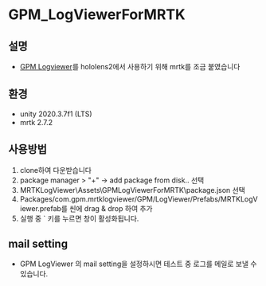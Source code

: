 # GPM_LogViewerForMRTK
## 설명
- [GPM Logviewer](https://github.com/nhn/gpm.unity/blob/main/docs/LogViewer/README.md)를 hololens2에서 사용하기 위해 mrtk를 조금 붙였습니다
## 환경
- unity 2020.3.7f1 (LTS)
- mrtk 2.7.2
## 사용방법
1. clone하여 다운받습니다
2. package manager > "+" -> add package from disk.. 선택
3. MRTKLogViewer\Assets\GPMLogViewerForMRTK\package.json 선택
4. Packages/com.gpm.mrtklogviewer/GPM/LogViewer/Prefabs/MRTKLogViewer.prefab를 씬에 drag & drop 하여 추가
5. 실행 중 ` 키를 누르면 창이 활성화됩니다.
## mail setting
- GPM LogViewer 의 mail setting을 설정하시면 테스트 중 로그를 메일로 보낼 수 있습니다.

